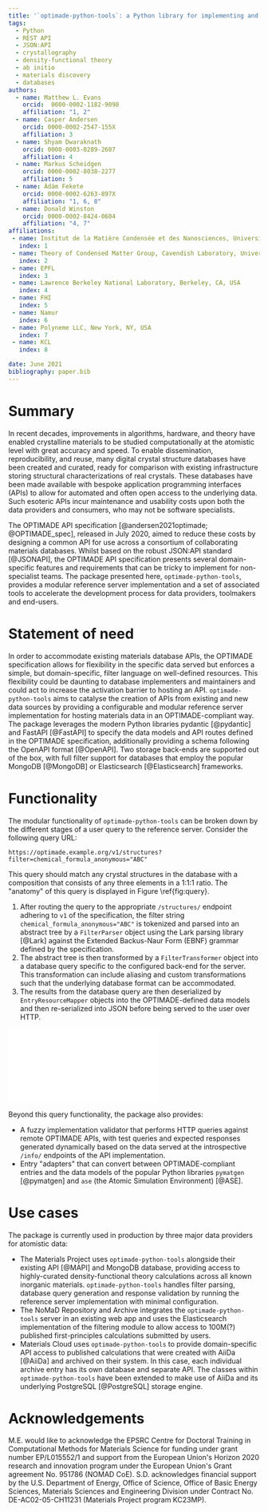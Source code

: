 ```yaml
---
title: '`optimade-python-tools`: a Python library for implementing and consuming materials data via OPTIMADE APIs'
tags:
  - Python
  - REST API
  - JSON:API
  - crystallography
  - density-functional theory
  - ab initio
  - materials discovery
  - databases
authors:
  - name: Matthew L. Evans
    orcid:  0000-0002-1182-9098
    affiliation: "1, 2"
  - name: Casper Andersen
    orcid: 0000-0002-2547-155X
    affiliation: 3
  - name: Shyam Dwaraknath
    orcid: 0000-0003-0289-2607
    affiliation: 4
  - name: Markus Scheidgen
    orcid: 0000-0002-8038-2277
    affiliation: 5
  - name: Ádám Fekete
    orcid: 0000-0002-6263-897X
    affiliation: "1, 6, 8"
  - name: Donald Winston
    orcid: 0000-0002-8424-0604
    affiliation: "4, 7"
affiliations:
 - name: Institut de la Matière Condensée et des Nanosciences, Université catholique de Louvain, Chemin des Étoiles 8, Louvain-la-Neuve 1348, Belgium
   index: 1
 - name: Theory of Condensed Matter Group, Cavendish Laboratory, University of Cambridge, J. J. Thomson Avenue, Cambridge, CB3 0HE, U.K.
   index: 2
 - name: EPFL
   index: 3
 - name: Lawrence Berkeley National Laboratory, Berkeley, CA, USA
   index: 4
 - name: FHI
   index: 5
 - name: Namur
   index: 6
 - name: Polyneme LLC, New York, NY, USA
   index: 7
 - name: KCL
   index: 8

date: June 2021
bibliography: paper.bib
---
```


# Summary

<!--Follow similar spiel to OPTIMADE paper:-->
<!--- advent of high-throughput computing, software and theory maturity, availability of compute power have lead to explosion of computational data.-->
<!--- can be directly compared to high-quality measurements of crystal structures curated over many years-->
<!--- this data is increasingly being made available via public APIs, such as...-->
<!--- The OPTIMADE API specification was created to enable interoperability and machine-actionable APIs from multiple data providers-->

In recent decades, improvements in algorithms, hardware, and theory have enabled crystalline materials to be studied computationally at the atomistic level with great accuracy and speed.
To enable dissemination, reproducibility, and reuse, many digital crystal structure databases have been created and curated, ready for comparison with existing infrastructure storing structural characterizations of real crystals.
These databases have been made available with bespoke application programming interfaces (APIs) to allow for automated and often open access to the underlying data.
Such esoteric APIs incur maintenance and usability costs upon both the data providers and consumers, who may not be software specialists.

The OPTIMADE API specification [@andersen2021optimade; @OPTIMADE_spec], released in July 2020, aimed to reduce these costs by designing a common API for use across a consortium of collaborating materials databases.
Whilst based on the robust JSON:API standard [@JSONAPI], the OPTIMADE API specification presents several domain-specific features and requirements that can be tricky to implement for non-specialist teams.
The package presented here, `optimade-python-tools`, provides a modular reference server implementation and a set of associated tools to accelerate the development process for data providers, toolmakers and end-users.

# Statement of need

In order to accommodate existing materials database APIs, the OPTIMADE specification allows for flexibility in the specific data served but enforces a simple, but domain-specific, filter language on well-defined resources.
This flexibility could be daunting to database implementers and maintainers and could act to increase the activation barrier to hosting an API.
`optimade-python-tools` aims to catalyse the creation of APIs from existing and new data sources by providing a configurable and modular reference server implementation for hosting materials data in an OPTIMADE-compliant way.
The package leverages the modern Python libraries pydantic [@pydantic] and FastAPI [@FastAPI] to specify the data models and API routes defined in the OPTIMADE specification, additionally providing a schema following the OpenAPI format [@OpenAPI].
Two storage back-ends are supported out of the box, with full filter support for databases that employ the popular MongoDB [@MongoDB] or Elasticsearch [@Elasticsearch] frameworks.

# Functionality

The modular functionality of `optimade-python-tools` can be broken down by the different stages of a user query to the reference server.
Consider the following query URL:

```
https://optimade.example.org/v1/structures?filter=chemical_formula_anonymous="ABC"
```

This query should match any crystal structures in the database with a composition that consists of any three elements in a 1:1:1 ratio. The "anatomy" of this query is displayed in Figure \ref{fig:query}.

1. After routing the query to the appropriate `/structures/` endpoint adhering to `v1` of the specification, the filter string `chemical_formula_anonymous="ABC"` is tokenized and parsed into an abstract tree by a `FilterParser` object using the Lark parsing library [@Lark] against the Extended Backus-Naur Form (EBNF) grammar defined by the specification.
2. The abstract tree is then transformed by a `FilterTransformer` object into a database query specific to the configured back-end for the server.
This transformation can include aliasing and custom transformations such that the underlying database format can be accommodated.
3. The results from the database query are then deserialized by `EntryResourceMapper` objects into the OPTIMADE-defined data models and then re-serialized into JSON before being served to the user over HTTP.

![Anatomy of an OPTIMADE query handled by the library.\label{fig:query}](./query.pdf)

Beyond this query functionality, the package also provides:

- A fuzzy implementation validator that performs HTTP queries against remote OPTIMADE APIs, with test queries and expected responses generated dynamically based on the data served at the introspective `/info/` endpoints of the API implementation.
- Entry "adapters" that can convert between OPTIMADE-compliant entries and the data models of the popular Python libraries `pymatgen` [@pymatgen] and `ase` (the Atomic Simulation Environment) [@ASE].

# Use cases

The package is currently used in production by three major data providers for atomistic data:

- The Materials Project uses `optimade-python-tools` alongside their existing API [@MAPI] and MongoDB database, providing access to highly-curated density-functional theory calculations across all known inorganic materials. `optimade-python-tools` handles filter parsing, database query generation and response validation by running the reference server implementation with minimal configuration.
- The NoMaD Repository and Archive integrates the `optimade-python-tools` server in an existing web app and uses the Elasticsearch implementation of the filtering module to allow access to 100M(?) published first-principles calculations submitted by users.
- Materials Cloud uses `optimade-python-tools` to provide domain-specific API access to published calculations that were created with AiiDa [@AiiDa] and archived on their system. In this case, each individual archive entry has its own database and separate API. The classes within `optimade-python-tools` have been extended to make use of AiiDa and its underlying PostgreSQL [@PostgreSQL] storage engine.

<!-- Could also mention clients/gateway/consortia infrastructure like the dashboard here?
OPT can also be used in client code; one application that the OPTIMADE specification enables is cross-origin queries. The-->

# Acknowledgements

M.E. would like to acknowledge the EPSRC Centre for Doctoral Training in Computational Methods for Materials Science for funding under grant number EP/L015552/1 and support from the European Union's Horizon 2020 research and innovation program under the European Union's Grant agreement No. 951786 (NOMAD CoE). S.D. acknowledges financial support by the U.S. Department of Energy, Office of Science, Office of Basic Energy Sciences, Materials Sciences and Engineering Division under Contract No. DE-AC02-05-CH11231 (Materials Project program KC23MP).

